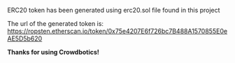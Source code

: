 ERC20 token has been generated using erc20.sol file found in this project

The url of the generated token is: https://ropsten.etherscan.io/token/0x75e4207E6f726bc7B488A1570855E0eAE5D5b620

**Thanks for using Crowdbotics!**